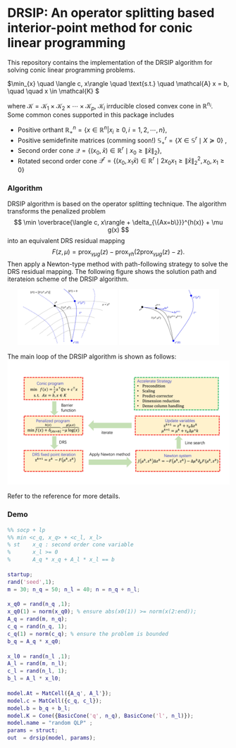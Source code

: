# DRSIP: An operator splitting based interior-point method for conic linear programming

This repository contains the implementation of the DRSIP algorithm for solving conic linear programming problems.

$\min_{x}  \quad \langle c, x\rangle \quad
\text{s.t.}  \quad \mathcal{A} x = b, \quad
             \quad x \in \mathcal{K} $

where $\mathcal{K} = \mathcal{K}_1 \times \mathcal{K}_2 \times \cdots \times \mathcal{K}_p$, $\mathcal{K}_i$
irrducible closed convex cone in $\mathbb{R}^{n_i}$. Some common cones supported in this package includes

* Positive orthant $\mathbb{R}_+^n = \{x \in \mathbb{R}^n | x_i \geq 0, i = 1, 2, \cdots, n\}$,
* Positive semidefinite matrices (comming soon!)
$\mathbb{S}_+^r = \{X \in \mathbb{S}^{r} \mid X \succeq 0 \}$ ,
* Second order cone
$\mathcal{Q} = \{(x_0, \bar{x}) \in \mathbb{R}^r \mid x_0 \geq \|\bar{x}\|_2\}$,
* Rotated second order cone
$\mathcal{Q}^r = \{(x_0, x_1 \bar{x}) \in \mathbb{R}^r \mid 2 x_0 x_1 \geq \|\bar{x}\|_2^2, x_0, x_1 \geq 0\}$

### Algorithm 

DRSIP algorithm is based on the operator splitting technique. The algorithm transforms the penalized problem 
$$
\min \overbrace{\langle c, x\rangle + \delta_{\{Ax=b\}}}^{h(x)} + \mu g(x)
$$
into an equivalent DRS residual mapping
$$
 F(z, \mu) = \mathrm{prox}_{\gamma \mu g}(z) - \mathrm{prox}_{\gamma h}( 2\mathrm{prox}_{\gamma \mu g}(z) - z).
$$
Then apply a Newton-type method with path-following strategy to solve the DRS residual mapping. The following figure shows the solution path and iterateion scheme of the DRSIP algorithm. 

<div align="center">
    <img src="figs/solution_path.jpg" alt="First Image" width="45%"/>
    <img src="figs/2iters.jpg" alt="Second Image" width="45%"/>
</div>

The main loop of the DRSIP algorithm is shown as follows:
<img src="figs/algo_loop.jpg" alt="algo_loop" style="zoom:100%;" />

Refer to the reference for more details.

### Demo

```matlab    
%% socp + lp
%% min <c_q, x_q> + <c_l, x_l>
% st    x_q : second order cone variable
%       x_l >= 0
%       A_q * x_q + A_l * x_l == b

startup;
rand('seed',1); 
m = 30; n_q = 50; n_l = 40; n = n_q + n_l;

x_q0 = rand(n_q ,1);
x_q0(1) = norm(x_q0); % ensure abs(x0(1)) >= norm(x(2:end));
A_q = rand(m, n_q);
c_q = rand(n_q, 1);
c_q(1) = norm(c_q); % ensure the problem is bounded
b_q = A_q * x_q0;

x_l0 = rand(n_l ,1);
A_l = rand(m, n_l);
c_l = rand(n_l, 1);
b_l = A_l * x_l0;

model.At = MatCell({A_q', A_l'});
model.c = MatCell({c_q, c_l});
model.b = b_q + b_l;
model.K = Cone({BasicCone('q', n_q), BasicCone('l', n_l)});
model.name = "random QLP" ;
params = struct;
out  = drsip(model, params);
```


